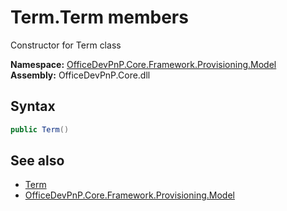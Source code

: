 # Term.Term members 
 Constructor for Term class   

**Namespace:** [OfficeDevPnP.Core.Framework.Provisioning.Model](OfficeDevPnP.Core.Framework.Provisioning.Model.md)  
**Assembly:** OfficeDevPnP.Core.dll  
## Syntax
```C#
public Term()
```
## See also
- [Term](OfficeDevPnP.Core.Framework.Provisioning.Model.Term.md)
- [OfficeDevPnP.Core.Framework.Provisioning.Model](OfficeDevPnP.Core.Framework.Provisioning.Model.md)
